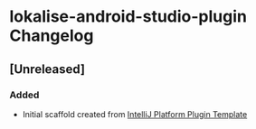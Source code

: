 <!-- Keep a Changelog guide -> https://keepachangelog.com -->

# lokalise-android-studio-plugin Changelog

## [Unreleased]
### Added
- Initial scaffold created from [IntelliJ Platform Plugin Template](https://github.com/JetBrains/intellij-platform-plugin-template)
